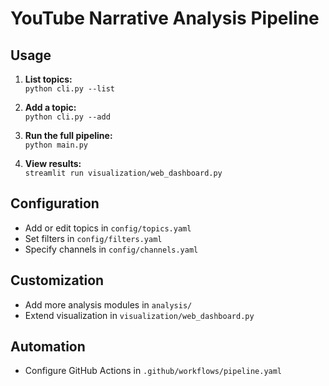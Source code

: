 # YouTube Narrative Analysis Pipeline

## Usage

1. **List topics:**  
   `python cli.py --list`

2. **Add a topic:**  
   `python cli.py --add`

3. **Run the full pipeline:**  
   `python main.py`

4. **View results:**  
   `streamlit run visualization/web_dashboard.py`

## Configuration

- Add or edit topics in `config/topics.yaml`
- Set filters in `config/filters.yaml`
- Specify channels in `config/channels.yaml`

## Customization

- Add more analysis modules in `analysis/`
- Extend visualization in `visualization/web_dashboard.py`

## Automation

- Configure GitHub Actions in `.github/workflows/pipeline.yaml`
